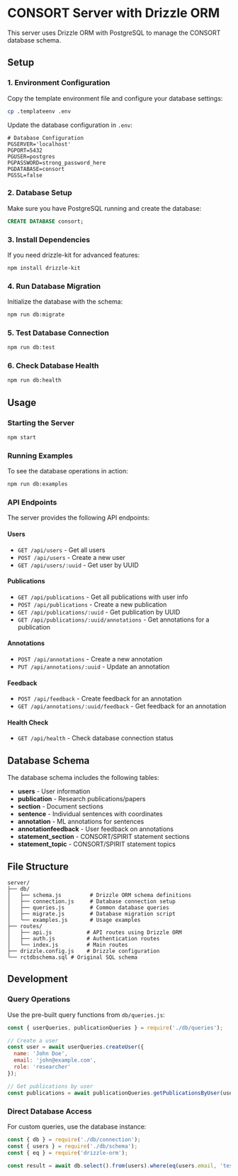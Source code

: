 # CONSORT Server with Drizzle ORM

This server uses Drizzle ORM with PostgreSQL to manage the CONSORT database schema.

## Setup

### 1. Environment Configuration

Copy the template environment file and configure your database settings:

```bash
cp .templateenv .env
```

Update the database configuration in `.env`:

```env
# Database Configuration
PGSERVER='localhost'
PGPORT=5432
PGUSER=postgres
PGPASSWORD=strong_password_here
PGDATABASE=consort
PGSSL=false
```

### 2. Database Setup

Make sure you have PostgreSQL running and create the database:

```sql
CREATE DATABASE consort;
```

### 3. Install Dependencies

If you need drizzle-kit for advanced features:

```bash
npm install drizzle-kit
```

### 4. Run Database Migration

Initialize the database with the schema:

```bash
npm run db:migrate
```

### 5. Test Database Connection

```bash
npm run db:test
```

### 6. Check Database Health

```bash
npm run db:health
```

## Usage

### Starting the Server

```bash
npm start
```

### Running Examples

To see the database operations in action:

```bash
npm run db:examples
```

### API Endpoints

The server provides the following API endpoints:

#### Users
- `GET /api/users` - Get all users
- `POST /api/users` - Create a new user
- `GET /api/users/:uuid` - Get user by UUID

#### Publications
- `GET /api/publications` - Get all publications with user info
- `POST /api/publications` - Create a new publication
- `GET /api/publications/:uuid` - Get publication by UUID
- `GET /api/publications/:uuid/annotations` - Get annotations for a publication

#### Annotations
- `POST /api/annotations` - Create a new annotation
- `PUT /api/annotations/:uuid` - Update an annotation

#### Feedback
- `POST /api/feedback` - Create feedback for an annotation
- `GET /api/annotations/:uuid/feedback` - Get feedback for an annotation

#### Health Check
- `GET /api/health` - Check database connection status

## Database Schema

The database schema includes the following tables:

- **users** - User information
- **publication** - Research publications/papers
- **section** - Document sections
- **sentence** - Individual sentences with coordinates
- **annotation** - ML annotations for sentences
- **annotationfeedback** - User feedback on annotations
- **statement_section** - CONSORT/SPIRIT statement sections
- **statement_topic** - CONSORT/SPIRIT statement topics

## File Structure

```
server/
├── db/
│   ├── schema.js         # Drizzle ORM schema definitions
│   ├── connection.js     # Database connection setup
│   ├── queries.js        # Common database queries
│   ├── migrate.js        # Database migration script
│   └── examples.js       # Usage examples
├── routes/
│   ├── api.js           # API routes using Drizzle ORM
│   ├── auth.js          # Authentication routes
│   └── index.js         # Main routes
├── drizzle.config.js    # Drizzle configuration
└── rctdbschema.sql # Original SQL schema
```

## Development

### Query Operations

Use the pre-built query functions from `db/queries.js`:

```javascript
const { userQueries, publicationQueries } = require('./db/queries');

// Create a user
const user = await userQueries.createUser({
  name: 'John Doe',
  email: 'john@example.com',
  role: 'researcher'
});

// Get publications by user
const publications = await publicationQueries.getPublicationsByUser(userUuid);
```

### Direct Database Access

For custom queries, use the database instance:

```javascript
const { db } = require('./db/connection');
const { users } = require('./db/schema');
const { eq } = require('drizzle-orm');

const result = await db.select().from(users).where(eq(users.email, 'test@example.com'));
```

